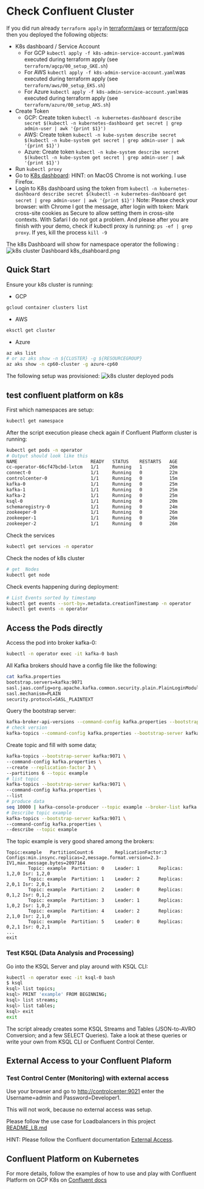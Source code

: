 # Check Confluent Cluster

If you did run already `terraform apply` in [terraform/aws](terraform/aws) or [terraform/gcp](terraform/gcp) then you deployed the following objects:
* K8s dashboard / Service Account
  * For GCP `kubectl apply -f k8s-admin-service-account.yaml`was executed during terraform apply (see `terraform/agcp/00_setup_GKE.sh`)
  * For AWS `kubectl apply -f k8s-admin-service-account.yaml`was executed during terraform apply (see `terraform/aws/00_setup_EKS.sh`)
  * For Azure `kubectl apply -f k8s-admin-service-account.yaml`was executed during terraform apply (see `terraform/azure/00_setup_AKS.sh`)
* Create Token
  * GCP: Create token `kubectl -n kubernetes-dashboard describe secret $(kubectl -n kubernetes-dashboard get secret | grep admin-user | awk '{print $1}')`
  * AWS: Create token `kubectl -n kube-system describe secret $(kubectl -n kube-system get secret | grep admin-user | awk '{print $1}')`
  * Azure: Create token `kubectl -n kube-system describe secret $(kubectl -n kube-system get secret | grep admin-user | awk '{print $1}')`
* Run `kubectl proxy`
* Go to [K8s dashboard](http://localhost:8001/api/v1/namespaces/kubernetes-dashboard/services/https:kubernetes-dashboard:/proxy/): HINT: on MacOS Chrome is not working. I use Firefox.
* Login to K8s dashboard using the token from `kubectl -n kubernetes-dashboard describe secret $(kubectl -n kubernetes-dashboard get secret | grep admin-user | awk '{print $1}')`
Note: Please check your browser: with Chrome I got the message, after login with token: Mark cross-site cookies as Secure to allow setting them in cross-site contexts. With Safari I do not got a problem. And please after you are finish with your demo, check if kubectl proxy is running: `ps -ef | grep proxy`. If yes, kill the process `kill -9`

The k8s Dashboard will show for namespace operator the following :
![k8s cluster Dashboard](../images/k8s_dsahboard.png)
k8s_dsahboard.png


## Quick Start

Ensure your k8s cluster is running:
  * GCP
```bash
gcloud container clusters list
```
  * AWS
```bash
eksctl get cluster 
```
  * Azure
```bash
az aks list
# or az aks show -n ${CLUSTER} -g ${RESOURCEGROUP}
az aks show -n cp60-cluster -g azure-cp60
```


The following setup was provisioned:
![k8s cluster deployed pods](../images/k8s_cluster.png)

## test confluent platform on k8s
First which namespaces are setup:
```bash
kubectl get namespace
```

After the script execution please check again if Confluent Platform cluster is running:
```bash
kubectl get pods -n operator
# Output should look like this
NAME                           READY   STATUS    RESTARTS   AGE
cc-operator-66cf47bcbd-lxtcm   1/1     Running   1          26m
connect-0                      1/1     Running   0          22m
controlcenter-0                1/1     Running   0          15m
kafka-0                        1/1     Running   0          25m
kafka-1                        1/1     Running   0          25m
kafka-2                        1/1     Running   0          25m
ksql-0                         1/1     Running   0          20m
schemaregistry-0               1/1     Running   0          24m
zookeeper-0                    1/1     Running   0          26m
zookeeper-1                    1/1     Running   0          26m
zookeeper-2                    1/1     Running   0          26m
```
Check the services
```bash
kubectl get services -n operator
```
Check the nodes of k8s cluster
```bash
# get  Nodes
kubectl get node
```
Check events happening during deployment:
```bash
# List Events sorted by timestamp
kubectl get events --sort-by=.metadata.creationTimestamp -n operator
kubectl get events -n operator
```

## Access the Pods directly

Access the pod into broker kafka-0:

```bash
kubectl -n operator exec -it kafka-0 bash
```

All Kafka brokers should have a config file like the following:

```bash
cat kafka.properties
bootstrap.servers=kafka:9071
sasl.jaas.config=org.apache.kafka.common.security.plain.PlainLoginModule required username="test" password="test123";
sasl.mechanism=PLAIN
security.protocol=SASL_PLAINTEXT
```

Query the bootstrap server:

```bash
kafka-broker-api-versions --command-config kafka.properties --bootstrap-server kafka:9071
# check version
kafka-topics --command-config kafka.properties --bootstrap-server kafka:9071 --version
```

Create topic and fill with some data;
```bash
kafka-topics --bootstrap-server kafka:9071 \
--command-config kafka.properties \
--create --replication-factor 3 \
--partitions 6 --topic example
# list topic
kafka-topics --bootstrap-server kafka:9071 \
--command-config kafka.properties \
--list
# produce data
seq 10000 | kafka-console-producer --topic example --broker-list kafka:9071 --producer.config kafka.properties
# Describe topic example
kafka-topics --bootstrap-server kafka:9071 \
--command-config kafka.properties \
--describe --topic example
```
The topic example is very good shared among the brokers:
```
Topic:example   PartitionCount:6        ReplicationFactor:3     Configs:min.insync.replicas=2,message.format.version=2.3-IV1,max.message.bytes=2097164
        Topic: example  Partition: 0    Leader: 1       Replicas: 1,2,0 Isr: 1,2,0
        Topic: example  Partition: 1    Leader: 2       Replicas: 2,0,1 Isr: 2,0,1
        Topic: example  Partition: 2    Leader: 0       Replicas: 0,1,2 Isr: 0,1,2
        Topic: example  Partition: 3    Leader: 1       Replicas: 1,0,2 Isr: 1,0,2
        Topic: example  Partition: 4    Leader: 2       Replicas: 2,1,0 Isr: 2,1,0
        Topic: example  Partition: 5    Leader: 0       Replicas: 0,2,1 Isr: 0,2,1
...
exit
```


### Test KSQL (Data Analysis and Processing)

Go into the KSQL Server and play around with KSQL CLI:

```bash
kubectl -n operator exec -it ksql-0 bash
$ ksql
ksql> list topics;
ksql> PRINT 'example' FROM BEGINNING;
ksql> list streams;
ksql> list tables;
ksql> exit
exit
```
The script already creates some KSQL Streams and Tables (JSON-to-AVRO Conversion; and a few SELECT Queries). Take a look at these queries or write your own from KSQL CLI or Confluent Control Center.

## External Access to your Confluent Plaform

### Test Control Center (Monitoring) with external access

Use your browser and go to [http://controlcenter:9021](http://controlcenter:9021) enter the Username=admin and Password=Developer1.

This will not work, because no external access was setup.

Please follow the use case for Loadbalancers in this project [README_LB.md](README_LB.md)

HINT: Please follow the Confluent documentation [External Access](https://docs.confluent.io/current/installation/operator/co-endpoints.html#co-loadbalancer-kafka). 


## Confluent Platform on Kubernetes

For more details, follow the examples of how to use and play with Confluent Platform on GCP K8s on [Confluent docs](https://docs.confluent.io/current/installation/operator/co-deployment.html)

